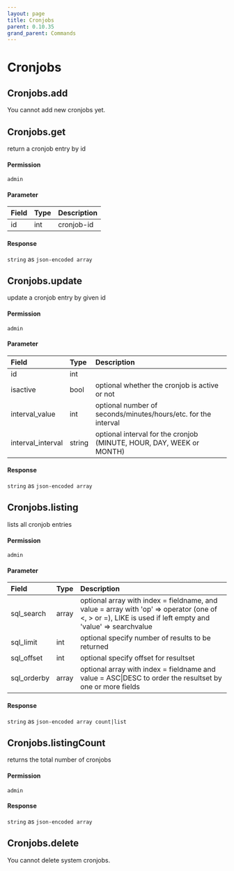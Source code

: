 ```yaml
---
layout: page
title: Cronjobs
parent: 0.10.35
grand_parent: Commands
---
```


# Cronjobs

## Cronjobs.add

You cannot add new cronjobs yet.

## Cronjobs.get

return a cronjob entry by id

#### Permission

`admin`

#### Parameter

| Field | Type | Description |
| :--- | :--- | :--- |
| id | int | cronjob-id |

#### Response

`string` as `json-encoded array`

## Cronjobs.update

update a cronjob entry by given id

#### Permission

`admin`

#### Parameter

| Field | Type | Description |
| :--- | :--- | :--- |
| id | int |  |
| isactive | bool | optional whether the cronjob is active or not |
| interval_value | int | optional number of seconds/minutes/hours/etc. for the interval |
| interval_interval | string | optional interval for the cronjob (MINUTE, HOUR, DAY, WEEK or MONTH) |

#### Response

`string` as `json-encoded array`

## Cronjobs.listing

lists all cronjob entries

#### Permission

`admin`

#### Parameter

| Field | Type | Description |
| :--- | :--- | :--- |
| sql_search | array | optional array with index = fieldname, and value = array with 'op' => operator (one of <, > or =), LIKE is used if left empty and 'value' => searchvalue |
| sql_limit | int | optional specify number of results to be returned |
| sql_offset | int | optional specify offset for resultset |
| sql_orderby | array | optional array with index = fieldname and value = ASC\|DESC to order the resultset by one or more fields |

#### Response

`string` as `json-encoded array count|list`

## Cronjobs.listingCount

returns the total number of cronjobs

#### Permission

`admin`

#### Response

`string` as `json-encoded array`

## Cronjobs.delete

You cannot delete system cronjobs.
